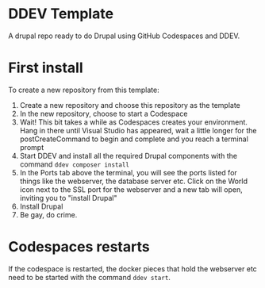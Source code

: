 # DDEV Template

A drupal repo ready to do Drupal using GitHub Codespaces and DDEV.

# First install

To create a new repository from this template:

1. Create a new repository and choose this repository as the template
2. In the new repository, choose to start a Codespace
3. Wait! This bit takes a while as Codespaces creates your environment. Hang in there until Visual Studio has appeared, wait a little longer for the postCreateCommand to begin and complete and you reach a terminal prompt
4. Start DDEV and install all the required Drupal components with the command `ddev composer install`
5. In the Ports tab above the terminal, you will see the ports listed for things like the webserver, the database server etc. Click on the World icon next to the SSL port for the webserver and a new tab will open, inviting you to "install Drupal"
6. Install Drupal
7. Be gay, do crime.

# Codespaces restarts

If the codespace is restarted, the docker pieces that hold the webserver etc need to be started with the command `ddev start`.
